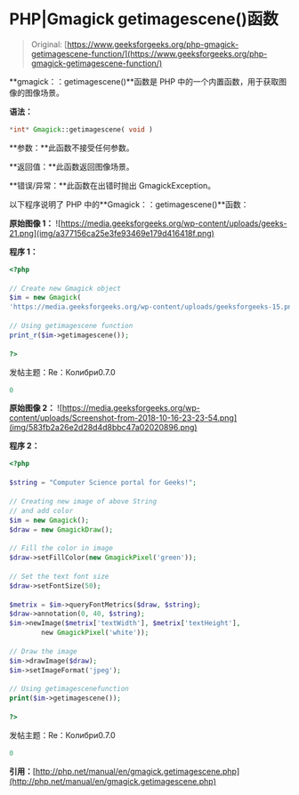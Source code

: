 # PHP|Gmagick getimagescene()函数

> Original: [https://www.geeksforgeeks.org/php-gmagick-getimagescene-function/](https://www.geeksforgeeks.org/php-gmagick-getimagescene-function/)

**gmagick：：getimagescene()**函数是 PHP 中的一个内置函数，用于获取图像的图像场景。

**语法：**

```php
*int* Gmagick::getimagescene( void )
```

**参数：**此函数不接受任何参数。

**返回值：**此函数返回图像场景。

**错误/异常：**此函数在出错时抛出 GmagickException。

以下程序说明了 PHP 中的**Gmagick：：getimagescene()**函数：

**原始图像 1：**
![https://media.geeksforgeeks.org/wp-content/uploads/geeks-21.png](img/a377156ca25e3fe93469e179d416418f.png)

**程序 1：**

```php
<?php

// Create new Gmagick object
$im = new Gmagick(
'https://media.geeksforgeeks.org/wp-content/uploads/geeksforgeeks-15.png');

// Using getimagescene function
print_r($im->getimagescene());

?>
```

发帖主题：Re：Колибри0.7.0

```php
0

```

**原始图像 2：**
![https://media.geeksforgeeks.org/wp-content/uploads/Screenshot-from-2018-10-16-23-23-54.png](img/583fb2a26e2d28d4d8bbc47a02020896.png)

**程序 2：**

```php
<?php 

$string = "Computer Science portal for Geeks!"; 

// Creating new image of above String 
// and add color
$im = new Gmagick(); 
$draw = new GmagickDraw(); 

// Fill the color in image 
$draw->setFillColor(new GmagickPixel('green')); 

// Set the text font size 
$draw->setFontSize(50); 

$metrix = $im->queryFontMetrics($draw, $string); 
$draw->annotation(0, 40, $string); 
$im->newImage($metrix['textWidth'], $metrix['textHeight'], 
        new GmagickPixel('white')); 

// Draw the image         
$im->drawImage($draw); 
$im->setImageFormat('jpeg'); 

// Using getimagescenefunction
print($im->getimagescene());

?>
```

发帖主题：Re：Колибри0.7.0

```php
0

```

**引用：**[http://php.net/manual/en/gmagick.getimagescene.php](http://php.net/manual/en/gmagick.getimagescene.php)